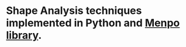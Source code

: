 # Shape Analysis techniques implemented in Python and [Menpo library](https://www.menpo.org/menpo/).
